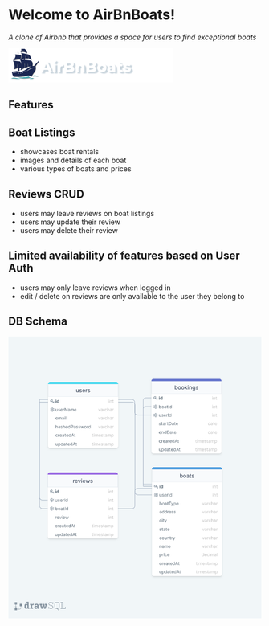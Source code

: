 # Welcome to AirBnBoats!

_A clone of Airbnb that provides a space for users to find exceptional boats_

<img src="frontend/images/AirBnBoats-logo.png" alt="airBnBoats-logo"/>

## Features

## Boat Listings
* showcases boat rentals
* images and details of each boat
* various types of boats and prices


## Reviews CRUD
* users may leave reviews on boat listings 
* users may update their review
* users may delete their review 

## Limited availability of features based on User Auth
* users may only leave reviews when logged in
* edit / delete on reviews are only available to the user they belong to

## DB Schema 

<img src="frontend/images/airbnboats-db-schema.png" alt="db-schema"/>


